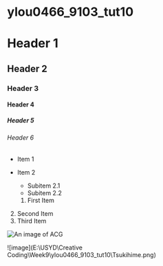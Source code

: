 # ylou0466_9103_tut10

# Header 1
## Header 2
### Header 3
#### Header 4
##### Header 5
###### Header 6


- Item 1
- Item 2
  - Subitem 2.1
  - Subitem 2.2

  1. First Item
2. Second Item
3. Third Item

![An image of ACG](https://imgur.com/y0GAKxk)

![image](E:\USYD\Creative Coding\Week9\ylou0466_9103_tut10\Tsukihime.png)

